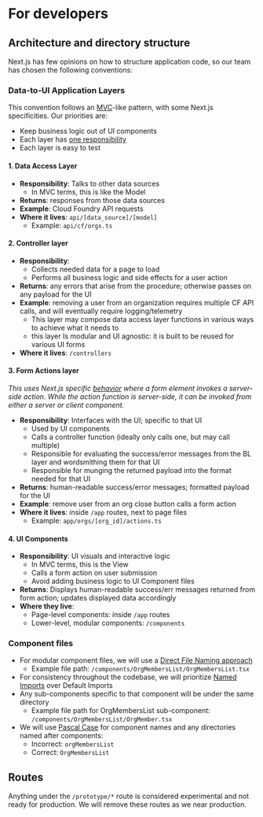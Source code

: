 # For developers

## Architecture and directory structure

Next.js has few opinions on how to structure application code, so our team has chosen the following conventions:

### Data-to-UI Application Layers

This convention follows an [MVC](https://en.wikipedia.org/wiki/Model%E2%80%93view%E2%80%93controller)-like pattern, with some Next.js specificities. Our priorities are:

- Keep business logic out of UI components
- Each layer has [one responsibility](https://en.wikipedia.org/wiki/Single-responsibility_principle)
- Each layer is easy to test

#### 1. Data Access Layer

- **Responsibility**: Talks to other data sources
  - In MVC terms, this is like the Model
- **Returns**: responses from those data sources
- **Example**: Cloud Foundry API requests
- **Where it lives**: `api/[data_source]/[model]`
  - Example: `api/cf/orgs.ts`

#### 2. Controller layer

- **Responsibility**:
  - Collects needed data for a page to load
  - Performs all business logic and side effects for a user action
- **Returns**: any errors that arise from the procedure; otherwise passes on any payload for the UI
- **Example**: removing a user from an organization requires multiple CF API calls, and will eventually require logging/telemetry
  - This layer may compose data access layer functions in various ways to achieve what it needs to
  - this layer Is modular and UI agnostic: it is built to be reused for various UI forms
- **Where it lives**: `/controllers`

#### 3. Form Actions layer

_This uses Next.js specific [behavior](https://nextjs.org/docs/app/building-your-application/data-fetching/server-actions-and-mutations#behavior) where a form element invokes a server-side action. While the action function is server-side, it can be invoked from either a server or client component._

- **Responsibility**: Interfaces with the UI; specific to that UI
  - Used by UI components
  - Calls a controller function (ideally only calls one, but may call multiple)
  - Responsible for evaluating the success/error messages from the BL layer and wordsmithing them for that UI
  - Responsible for munging the returned payload into the format needed for that UI
- **Returns**: human-readable success/error messages; formatted payload for the UI
- **Example**: remove user from an org close button calls a form action
- **Where it lives**: inside `/app` routes, next to page files
  - Example: `app/orgs/[org_id]/actions.ts`

#### 4. UI Components

- **Responsibility**: UI visuals and interactive logic
  - In MVC terms, this is the View
  - Calls a form action on user submission
  - Avoid adding business logic to UI Component files
- **Returns**: Displays human-readable success/err messages returned from form action; updates displayed data accordingly
- **Where they live**:
  - Page-level components: inside `/app` routes
  - Lower-level, modular components: `/components`

### Component files
- For modular component files, we will use a [Direct File Naming approach](https://www.codevertiser.com/react-components-folder-structure-naming-patterns/#2-direct-file-naming-approach)
  - Example file path: `/components/OrgMembersList/OrgMembersList.tsx`
- For consistency throughout the codebase, we will prioritize [Named Imports](https://developer.mozilla.org/en-US/docs/Web/JavaScript/Reference/Statements/import#named_import) over Default Imports
- Any sub-components specific to that component will be under the same directory
  - Example file path for OrgMembersList sub-component: `/components/OrgMembersList/OrgMember.tsx`
- We will use [Pascal Case](https://en.wiktionary.org/wiki/Pascal_case) for component names and any directories named after components:
  - Incorrect: `orgMembersList`
  - Correct: `OrgMembersList`

## Routes

Anything under the `/prototype/*` route is considered experimental and not ready for production. We will remove these routes as we near production.
